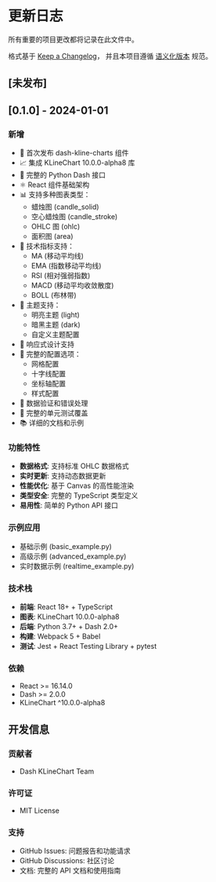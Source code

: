 # 更新日志

所有重要的项目更改都将记录在此文件中。

格式基于 [Keep a Changelog](https://keepachangelog.com/zh-CN/1.0.0/)，
并且本项目遵循 [语义化版本](https://semver.org/lang/zh-CN/) 规范。

## [未发布]

## [0.1.0] - 2024-01-01

### 新增
- 🎉 首次发布 dash-kline-charts 组件
- 📈 集成 KLineChart 10.0.0-alpha8 库
- 🐍 完整的 Python Dash 接口
- ⚛️ React 组件基础架构
- 📊 支持多种图表类型：
  - 蜡烛图 (candle_solid)
  - 空心蜡烛图 (candle_stroke)
  - OHLC 图 (ohlc)
  - 面积图 (area)
- 📐 技术指标支持：
  - MA (移动平均线)
  - EMA (指数移动平均线)
  - RSI (相对强弱指数)
  - MACD (移动平均收敛散度)
  - BOLL (布林带)
- 🎨 主题支持：
  - 明亮主题 (light)
  - 暗黑主题 (dark)
  - 自定义主题配置
- 📱 响应式设计支持
- 🔧 完整的配置选项：
  - 网格配置
  - 十字线配置
  - 坐标轴配置
  - 样式配置
- 📝 数据验证和错误处理
- 🧪 完整的单元测试覆盖
- 📚 详细的文档和示例

### 功能特性
- **数据格式**: 支持标准 OHLC 数据格式
- **实时更新**: 支持动态数据更新
- **性能优化**: 基于 Canvas 的高性能渲染
- **类型安全**: 完整的 TypeScript 类型定义
- **易用性**: 简单的 Python API 接口

### 示例应用
- 基础示例 (basic_example.py)
- 高级示例 (advanced_example.py)
- 实时数据示例 (realtime_example.py)

### 技术栈
- **前端**: React 18+ + TypeScript
- **图表**: KLineChart 10.0.0-alpha8
- **后端**: Python 3.7+ + Dash 2.0+
- **构建**: Webpack 5 + Babel
- **测试**: Jest + React Testing Library + pytest

### 依赖
- React >= 16.14.0
- Dash >= 2.0.0
- KLineChart ^10.0.0-alpha8

## 开发信息

### 贡献者
- Dash KLineChart Team

### 许可证
- MIT License

### 支持
- GitHub Issues: 问题报告和功能请求
- GitHub Discussions: 社区讨论
- 文档: 完整的 API 文档和使用指南